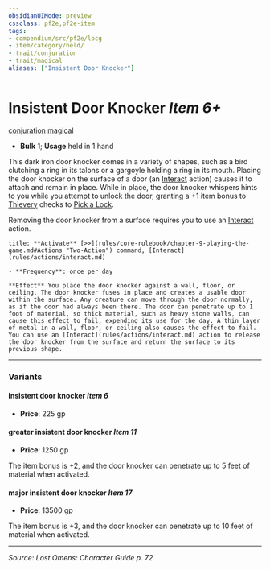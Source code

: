 ```yaml
---
obsidianUIMode: preview
cssclass: pf2e,pf2e-item
tags:
- compendium/src/pf2e/locg
- item/category/held/
- trait/conjuration
- trait/magical
aliases: ["Insistent Door Knocker"]
---
```

# Insistent Door Knocker *Item 6+*  
[conjuration](conjuration.md "Conjuration School Trait")  [magical](magical.md "Magical Item Trait")  

- **Bulk** 1; **Usage** held in 1 hand

This dark iron door knocker comes in a variety of shapes, such as a bird clutching a ring in its talons or a gargoyle holding a ring in its mouth. Placing the door knocker on the surface of a door (an [Interact](interact.md) action) causes it to attach and remain in place. While in place, the door knocker whispers hints to you while you attempt to unlock the door, granting a +1 item bonus to [Thievery](skills.md#Thievery) checks to [Pick a Lock](pick-a-lock.md).

Removing the door knocker from a surface requires you to use an [Interact](interact.md) action.

```ad-embed-ability
title: **Activate** [>>](rules/core-rulebook/chapter-9-playing-the-game.md#Actions "Two-Action") command, [Interact](rules/actions/interact.md)

- **Frequency**: once per day

**Effect** You place the door knocker against a wall, floor, or ceiling. The door knocker fuses in place and creates a usable door within the surface. Any creature can move through the door normally, as if the door had always been there. The door can penetrate up to 1 foot of material, so thick material, such as heavy stone walls, can cause this effect to fail, expending its use for the day. A thin layer of metal in a wall, floor, or ceiling also causes the effect to fail. You can use an [Interact](rules/actions/interact.md) action to release the door knocker from the surface and return the surface to its previous shape.
```

---

### Variants

#### insistent door knocker *Item 6*

- **Price**: 225 gp

#### greater insistent door knocker *Item 11*

- **Price**: 1250 gp

The item bonus is +2, and the door knocker can penetrate up to 5 feet of material when activated.

#### major insistent door knocker *Item 17*

- **Price**: 13500 gp

The item bonus is +3, and the door knocker can penetrate up to 10 feet of material when activated.

---
*Source: Lost Omens: Character Guide p. 72*